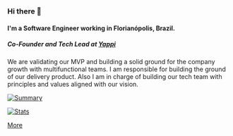 ### Hi there 👋

<!--
**klarkc/klarkc** is a ✨ _special_ ✨ repository because its `README.md` (this file) appears on your GitHub profile.

Here are some ideas to get you started:

- 🔭 I’m currently working on ...
- 🌱 I’m currently learning ...
- 👯 I’m looking to collaborate on ...
- 🤔 I’m looking for help with ...
- 💬 Ask me about ...
- 📫 How to reach me: ...
- 😄 Pronouns: ...
- ⚡ Fun fact: ...
-->

#### I'm a Software Engineer working in Florianópolis, Brazil.

##### Co-Founder and Tech Lead at [Yappi](https://yappi.io)

We are validating our MVP and building a solid ground for the company growth with multifunctional teams. I am responsible for building the ground of our delivery product. Also I am in charge of building our tech team with principles and values aligned with our vision.

[![Summary](https://cr-ss-service.azurewebsites.net/api/ScreenShot?widget=summary&username=klarkc&style=--branding-text-color%3A%20rgba(80%2C%20176%2C%20186%2C%201)%3B)](https://profile.codersrank.io/user/klarkc/)

[![Stats](https://cr-skills-chart-widget.azurewebsites.net/api/api?username=klarkc&skills=CSS,HTML,JSON,JavaScript,PHP,SCSS,Shell,Vue&show-other-skills=true&bg=transparent&style=--branding-text-color%3A%20rgba(80%2C%20176%2C%20186%2C%201)%3B)](https://profile.codersrank.io/user/klarkc/)

[More](https://profile.codersrank.io/user/klarkc/info)
